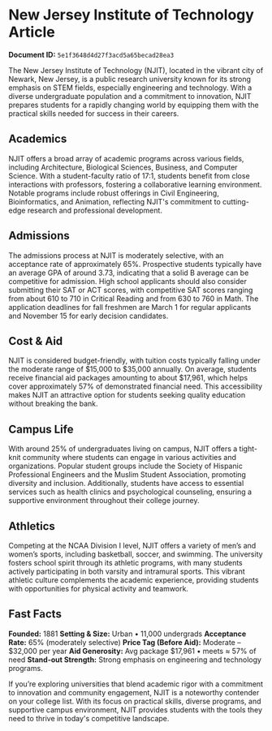 # New Jersey Institute of Technology Article

**Document ID:** `5e1f3648d4d27f3acd5a65becad28ea3`

The New Jersey Institute of Technology (NJIT), located in the vibrant city of Newark, New Jersey, is a public research university known for its strong emphasis on STEM fields, especially engineering and technology. With a diverse undergraduate population and a commitment to innovation, NJIT prepares students for a rapidly changing world by equipping them with the practical skills needed for success in their careers.

## Academics
NJIT offers a broad array of academic programs across various fields, including Architecture, Biological Sciences, Business, and Computer Science. With a student-faculty ratio of 17:1, students benefit from close interactions with professors, fostering a collaborative learning environment. Notable programs include robust offerings in Civil Engineering, Bioinformatics, and Animation, reflecting NJIT's commitment to cutting-edge research and professional development.

## Admissions
The admissions process at NJIT is moderately selective, with an acceptance rate of approximately 65%. Prospective students typically have an average GPA of around 3.73, indicating that a solid B average can be competitive for admission. High school applicants should also consider submitting their SAT or ACT scores, with competitive SAT scores ranging from about 610 to 710 in Critical Reading and from 630 to 760 in Math. The application deadlines for fall freshmen are March 1 for regular applicants and November 15 for early decision candidates.

## Cost & Aid
NJIT is considered budget-friendly, with tuition costs typically falling under the moderate range of $15,000 to $35,000 annually. On average, students receive financial aid packages amounting to about $17,961, which helps cover approximately 57% of demonstrated financial need. This accessibility makes NJIT an attractive option for students seeking quality education without breaking the bank.

## Campus Life
With around 25% of undergraduates living on campus, NJIT offers a tight-knit community where students can engage in various activities and organizations. Popular student groups include the Society of Hispanic Professional Engineers and the Muslim Student Association, promoting diversity and inclusion. Additionally, students have access to essential services such as health clinics and psychological counseling, ensuring a supportive environment throughout their college journey.

## Athletics
Competing at the NCAA Division I level, NJIT offers a variety of men’s and women’s sports, including basketball, soccer, and swimming. The university fosters school spirit through its athletic programs, with many students actively participating in both varsity and intramural sports. This vibrant athletic culture complements the academic experience, providing students with opportunities for physical activity and teamwork.

## Fast Facts
**Founded:** 1881
**Setting & Size:** Urban • 11,000 undergrads
**Acceptance Rate:** 65% (moderately selective)
**Price Tag (Before Aid):** Moderate – $32,000 per year
**Aid Generosity:** Avg package $17,961 • meets ≈ 57% of need
**Stand-out Strength:** Strong emphasis on engineering and technology programs.

If you’re exploring universities that blend academic rigor with a commitment to innovation and community engagement, NJIT is a noteworthy contender on your college list. With its focus on practical skills, diverse programs, and supportive campus environment, NJIT provides students with the tools they need to thrive in today's competitive landscape.
